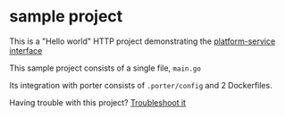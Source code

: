 sample project
==============

This is a "Hello world" HTTP project demonstrating the
[platform-service interface](../docs/detailed_design/platform-service.md)

This sample project consists of a single file, `main.go`

Its integration with porter consists of `.porter/config` and 2 Dockerfiles.

Having trouble with this project? [Troubleshoot it](../docs/troubleshoot.md)
